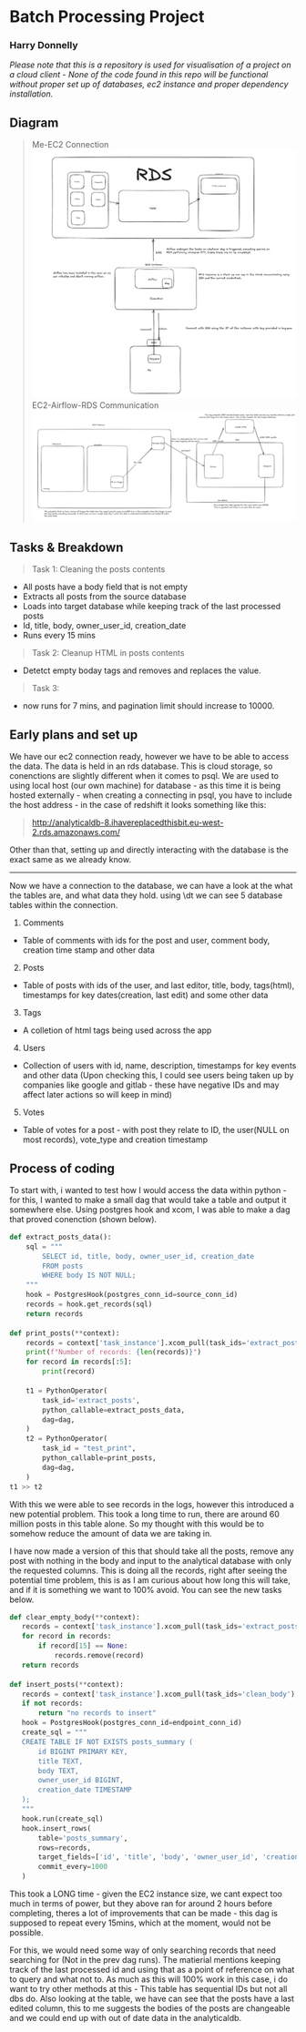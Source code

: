 # Batch Processing Project
### Harry Donnelly
*Please note that this is a repository is used for visualisation of a project on a cloud client - None of the code found in this repo will be functional without proper set up of databases, ec2 instance and proper dependency installation.*

## Diagram

> Me-EC2 Connection
![alt text](image-1.png)
> EC2-Airflow-RDS Communication
![alt text](image.png)

## Tasks & Breakdown

> Task 1: Cleaning the posts contents
- All posts have a body field that is not empty
- Extracts all posts from the source database
- Loads into target database while keeping track of the last processed posts
- Id, title, body, owner_user_id, creation_date
- Runs every 15 mins


> Task 2: Cleanup HTML in posts contents
- Detetct empty boday tags and removes and replaces the value.

> Task 3: 
- now runs for 7 mins, and pagination limit should increase to 10000.

## Early plans and set up

We have our ec2 connection ready, however we have to be able to access the data. The data is held in an rds database. This is cloud storage, so conenctions are slightly different when it comes to psql. We are used to using local host (our own machine) for database - as this time it is being hosted externally - when creating a connecting in psql, you have to include the host address - in the case of redshift it looks something like this:

> http://analyticaldb-8.ihavereplacedthisbit.eu-west-2.rds.amazonaws.com/

Other than that, setting up and directly interacting with the database is the exact same as we already know.

---
Now we have a connection to the database, we can have a look at the what the tables are, and what data they hold. using \dt we can see 5 database tables within the connection.

1. Comments
- Table of comments with ids for the post and user, comment body, creation time stamp and other data
2. Posts
- Table of posts with ids of the user, and last editor, title, body, tags(html), timestamps for key dates(creation, last edit) and some other data
3. Tags
- A colletion of html tags being used across the app
4. Users
- Collection of users with id, name, description, timestamps for key events and other data (Upon checking this, I could see users being taken up by companies like google and gitlab - these have negative IDs and may affect later actions so will keep in mind)
5. Votes
- Table of votes for a post - with post they relate to ID, the user(NULL on most records), vote_type and creation timestamp



## Process of coding

To start with, i wanted to test how I would access the data within python - for this, I wanted to make a small dag that would take a table and output it somewhere else. Using postgres hook and xcom, I was able to make a dag that proved conenction (shown below).

```python
def extract_posts_data():
    sql = """
        SELECT id, title, body, owner_user_id, creation_date
        FROM posts
        WHERE body IS NOT NULL;
    """
    hook = PostgresHook(postgres_conn_id=source_conn_id)
    records = hook.get_records(sql)
    return records

def print_posts(**context):
    records = context['task_instance'].xcom_pull(task_ids='extract_posts')
    print(f"Number of records: {len(records)}")
    for record in records[:5]:
        print(record)

    t1 = PythonOperator(
        task_id='extract_posts',
        python_callable=extract_posts_data,
        dag=dag,
    )
    t2 = PythonOperator(
        task_id = "test_print",
        python_callable=print_posts,
        dag=dag,
    )
t1 >> t2
```

With this we were able to see records in the logs, however this introduced a new potential problem. This took a long time to run, there are around 60 million posts in this table alone. So my thought with this would be to somehow reduce the amount of data we are taking in.

I have now made a version of this that should take all the posts, remove any post with nothing in the body and input to the analytical database with only the requested columns. This is doing all the records, right after seeing the potential time problem, this is as I am curious about how long this will take, and if it is something we want to 100% avoid. You can see the new tasks below.

 ```python
def clear_empty_body(**context):
    records = context['task_instance'].xcom_pull(task_ids='extract_posts')
    for record in records:
        if record[15] == None:
            records.remove(record)
    return records

def insert_posts(**context):
    records = context['task_instance'].xcom_pull(task_ids='clean_body') or []
    if not records:
        return "no records to insert"
    hook = PostgresHook(postgres_conn_id=endpoint_conn_id)
    create_sql = """
    CREATE TABLE IF NOT EXISTS posts_summary (
        id BIGINT PRIMARY KEY,
        title TEXT,
        body TEXT,
        owner_user_id BIGINT,
        creation_date TIMESTAMP
    );
    """
    hook.run(create_sql)
    hook.insert_rows(
        table='posts_summary',
        rows=records,
        target_fields=['id', 'title', 'body', 'owner_user_id', 'creation_date'],
        commit_every=1000
    )
 ```

 This took a LONG time - given the EC2 instance size, we cant expect too much in terms of power, but they above ran for around 2 hours before completing, theres a lot of improvements that can be made - this dag is supposed to repeat every 15mins, which at the moment, would not be possible.
 
 For this, we would need some way of only searching records that need searching for (Not in the prev dag runs). The matierial mentions keeping track of the last processed id and using that as a point of reference on what to query and what not to. As much as this will 100% work in this case, i do want to try other methods at this - This table has sequential IDs but not all dbs do. Also looking at the table, we have can see that the posts have a last edited column, this to me suggests the bodies of the posts are changeable and we could end up with out of date data in the analyticaldb.  

 

